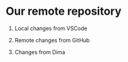 # Our remote repository

1. Local changes from VSCode

2. Remote changes from GitHub

3. Changes from Dima 
